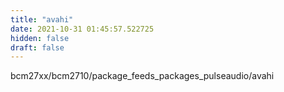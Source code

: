 ```yaml
---
title: "avahi"
date: 2021-10-31 01:45:57.522725
hidden: false
draft: false
---
```


bcm27xx/bcm2710/package_feeds_packages_pulseaudio/avahi

